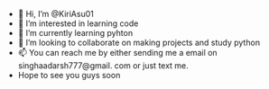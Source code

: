 - 👋 Hi, I’m @KiriAsu01
- 👀 I’m interested in learning code
- 🌱 I’m currently learning pyhton
- 💞️ I’m looking to collaborate on making projects and study python
- 📫 You can reach me by either sending me a email on singhaadarsh777@gmail. com or just text me.
- Hope to see you guys soon

<!---
KiriAsu01/KiriAsu01 is a ✨ special ✨ repository because its `README.md` (this file) appears on your GitHub profile.
You can click the Preview link to take a look at your changes.
--->
